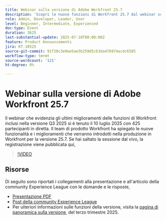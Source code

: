 ```yaml
---
title: Webinar sulla versione di Adobe Workfront 25.7
description: 'Scopri le nuove funzioni di Workfront 25.7 dal webinar sulla versione Q3 2025: guarda la registrazione ed esplora gli aggiornamenti principali.'
role: Admin, Developer, Leader, User
level: Beginner, Intermediate, Experienced
doc-type: Event
duration: 3625
last-substantial-update: 2025-07-18T00:00:00Z
feature: Product Announcements
jira: KT-18525
source-git-commit: 91f20c3e9ee5ae5b259d5cb3da476974acdc6585
workflow-type: tm+mt
source-wordcount: '121'
ht-degree: 0%

---
```



# Webinar sulla versione di Adobe Workfront 25.7

Il webinar che evidenzia gli ultimi miglioramenti delle funzioni di Workfront inclusi nella versione Q3 2025 si è tenuto il 10 luglio 2025 con 425 partecipanti in diretta. Il team di prodotto Workfront ha spiegato le nuove funzionalità e i miglioramenti che verranno introdotti nella produzione in Workfront per la versione 25.7. Se hai saltato la sessione dal vivo, la registrazione viene pubblicata qui,

>[!VIDEO](https://video.tv.adobe.com/v/3464843/?learn=on&enablevpops)

## Risorse

Di seguito sono riportati i collegamenti alla presentazione e all&#39;articolo della community Experience League con le domande e le risposte,

* [Presentazione PDF](https://workfront-experience.s3.us-west-2.amazonaws.com/Training/Guides/Customer+Success+at+Scale/0710125+-+Adobe+Workfront+Third+Quarter+Release+Webinar.pdf)
* [Post della community Experience League](https://experienceleaguecommunities.adobe.com/t5/workfront-discussions/event-follow-up-adobe-workfront-third-quarter-release-webinar/td-p/763800)
* Per ulteriori informazioni sulle funzioni della versione, visita la [pagina di panoramica sulla versione &#x200B;](https://experienceleague.adobe.com/it/docs/workfront/using/product-announcements/product-releases/release-25-q3/25-q3-release-overview) del terzo trimestre 2025.
